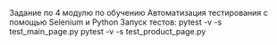 Задание по 4 модулю по обучению Автоматизация тестирования с помощью Selenium и Python
Запуск тестов:
pytest -v -s test_main_page.py
pytest -v -s test_product_page.py
